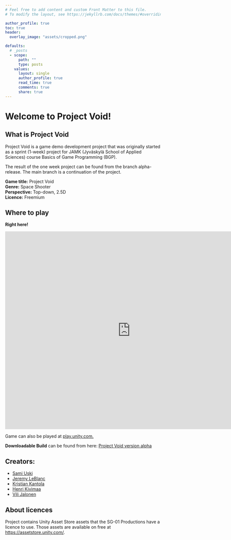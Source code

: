 ```yaml
---
# Feel free to add content and custom Front Matter to this file.
# To modify the layout, see https://jekyllrb.com/docs/themes/#overriding-theme-defaults

author_profile: true
toc: true
header:
  overlay_image: "assets/cropped.png"

defaults:
  # _posts
  - scope:
      path: ""
      type: posts
    values:
      layout: single
      author_profile: true
      read_time: true
      comments: true
      share: true
---
```


# Welcome to Project Void!

## What is Project Void

Project Void is a game demo development project that was originally started as a sprint (1-week) project for JAMK (Jyväskylä School of Applied Sciences) course Basics of Game Programming (BGP).

The result of the one week project can be found from the branch alpha-release. The main branch is a continuation of the project.

**Game title:** Project Void <br>
**Genre:** Space Shooter <br>
**Perspective:** Top-down, 2.5D <br>
**Licence:** Freemium

## Where to play

**Right here!**

<iframe id='webgl_iframe' frameborder="0" allow="autoplay; fullscreen; vr" allowfullscreen="" allowvr=""
    mozallowfullscreen="true" src="https://play.unity.com/webgl/d38ac1fe-eb25-4716-8fc7-a52660fb40e4?screenshot=false&embedType=embed"  width="810"
    height="640" onmousewheel="" webkitallowfullscreen="true"></iframe>

Game can also be played at [play.unity.com.](https://play.unity.com/mg/other/project-void-sprint-week-project)

**Downloadable Build** can be found from here: [Project Void version alpha](https://kantola.eu/files/projectvoid.zip)

## Creators:

- [Sami Uski](https://github.com/Rykmentti)
- [Jeremy LeBlanc](https://github.com/LeBlancJS88)
- [Kristian Kantola](https://github.com/K9958)
- [Henri Kivimaa](https://github.com/Hemiger)
- [Vili Jalonen](https://github.com/Vilonen)


## About licences

Project contains Unity Asset Store assets that the SG-01 Productions have a licence to use. Those assets are available on free at https://assetstore.unity.com/.
